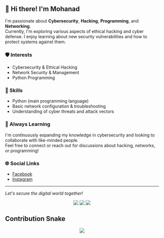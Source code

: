 ## 👋 Hi there! I'm Mohanad

I'm passionate about **Cybersecurity**, **Hacking**, **Programming**, and **Networking**.  
Currently, I'm exploring various aspects of ethical hacking and cyber defense. I enjoy learning about new security vulnerabilities and how to protect systems against them.

### 🛡️ Interests
- Cybersecurity & Ethical Hacking
- Network Security & Management
- Python Programming

### 🐍 Skills
- Python (main programming language)
- Basic network configuration & troubleshooting
- Understanding of cyber threats and attack vectors

### 🚀 Always Learning
I'm continuously expanding my knowledge in cybersecurity and looking to collaborate with like-minded people.  
Feel free to connect or reach out for discussions about hacking, networks, or programming!

### 🌐 Social Links
- [Facebook](https://www.facebook.com/mohanad.sayd.700)
- [Instagram](https://www.instagram.com/moh_anadsayed/)

---
*Let's secure the digital world together!*
<p align="center">
  <img src="https://img.shields.io/badge/Python-000?&logo=python&logoColor=fff" />
  <img src="https://img.shields.io/badge/Kali Linux-000?&logo=kalilinux&logoColor=fff" />
  <img src="https://img.shields.io/badge/Wireshark-000?&logo=wireshark&logoColor=fff" />
</p>


##  Contribution Snake
<p align="center">
  <img src="https://raw.githubusercontent.com/MohanadSayed7/MohanadSayed7/output/github-contribution-grid-snake.svg" />
</p>
